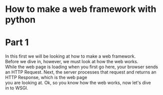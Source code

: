 # How to make a web framework with python
# Part 1

In this first we will be looking at how to make a web framework.  
Before we dive in, however, we must look at how the web works.  
While the web page is loading when you first go here, your browser sends an HTTP Request. Next, the server 
processes that request and returns an HTTP Response, which is the web page  
you are looking at. Ok, so you know how the web works, now let's dive  
in to WSGI.
